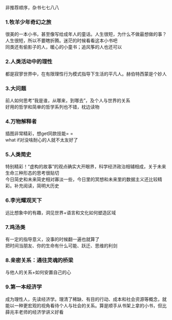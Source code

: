 非推荐顺序，杂书七七八八  
### 1.牧羊少年奇幻之旅
很美的一本小书，甚至像写给成年人的童话。人生很短，为什么不做最想做的事？人生很短，所以不要瞎折腾。迷茫的时候看看这本小书吧  
同类还有偷影子的人，暖心的小童书；追风筝的人也还可以
### 2.人类活动中的理性
都是寂寥世界中，在有限理性行为模式指导下生活的平凡人。赫伯特西蒙是个妙人  
### 3.大问题
前人如何思考“我是谁，从哪来，到哪去”，及个人与世界的关系  
好用的哲学和简单的哲学系列也不错，枕边读物  
### 4.万物解释者
插图非常精彩，想get同款技能= =  
what if对没啥耐心的人就不太友好了  
### 5.人类简史
特别精彩！“虚构的故事”的观点确实大开眼界，科学经济政治相辅相成，关于未来生命三种形态的思考很贴切  
今日简史和未来简史相对寡淡一些，今日里的冥想和未来里的数据主义还比较精彩。补充阅读，简明大历史    
### 6.李光耀观天下
远比想象中的有趣，洞见世界+语言和文化如何塑造区域
### 7.鸡汤类
有一定的指导意义，没事的时候翻一遍也就算了  
把时间当朋友、你的生命有什么可能、跃迁、思维的利剑  
### 8.亲密关系：通往灵魂的桥梁
与他人的关系+如何安置自己的心  
### 9.第一本经济学
成为理性人，先读经济学。理清了稀缺、有目的行动、成本和社会资源等概念，就能以一种更宏观的视角看待个人与社会的关系。算是顺手从书架上拿的小书，但比薛兆丰老师的经济学讲义好看
